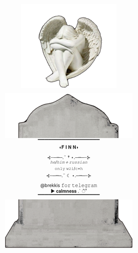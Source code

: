<p align="center"
<br> <img width="300" src="https://github.com/meoworm/meoworm/blob/main/ангелок.PNG" 
</p>
<p align="center"
<br> <img width="400" src="https://github.com/meoworm/meoworm/blob/main/перв.PNG"     

<br> ▔▔▔▔▔▔▔▔▔▔▔▔▔▔▔▔▔▔
<br> ◖𝐅 𝐈 𝐍 𝐍◗
</p> 

<p align="center"
<br>⊰┄─┉─.¨ † ⋆.─┉─┄⊱
<br><sup><i>𝚑𝚎/𝚑𝚒𝚖 ⟡ 𝚛𝚞𝚜𝚜𝚒𝚊𝚗</i></sup>
<br> <sup>𝚘𝚗𝚕𝚢 𝚠𝟸𝚒/𝚌+𝚑</sup>
<br>⊰┄─┉─.¨ ☾ ⋆.─┉─┄⊱

<p align="center"
<br>   @brekkis 𝚏𝚘𝚛 𝚝𝚎𝚕𝚎𝚐𝚛𝚊𝚖  
<br>   ► 𝐜𝐚𝐥𝐦𝐧𝐞𝐬𝐬      .` ੈ˚   
<br> ▔▔▔▔▔▔▔▔▔▔▔▔▔▔▔▔▔▔
<br> <img width="400" src="https://github.com/meoworm/meoworm/blob/main/второ.PNG"    
</p>
